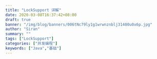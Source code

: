 ```yaml
---
title: "LockSupport 详解"
date: 2020-03-08T16:37:42+08:00
draft: true
banner: "/img/blog/banners/006tNc79ly1g1wrwnznblj31400u0x6p.jpg"
author: "Siran"
summary: ""
tags: ["LockSupport"]
categories: ["并发编程"]
keywords: ["Java","基础"]
---
```

